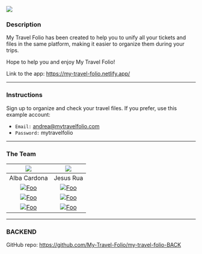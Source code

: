 ![](https://i.imgur.com/UZnUPUL.png)


### Description

My Travel Folio has been created to help you to unify all your tickets and files in the same platform, making it easier to organize them during your trips.

Hope to help you and enjoy My Travel Folio!

Link to the app: https://my-travel-folio.netlify.app/

---

### Instructions

Sign up to organize and check your travel files. If you prefer, use this example account:

* `Email:` andrea@mytravelfolio.com
* `Password:` mytravelfolio

---

### The Team 
 
|![](https://i.imgur.com/tzyDxy0.png)|![](https://i.imgur.com/tM8y4db.png)|
|:-----------------:|:-----------------:|
| Alba Cardona      | Jesus Rua         |
|[![Foo](https://i.imgur.com/ZeIxWQK.png)](https://www.linkedin.com/in/albacardonajimenez/)|[![Foo](https://i.imgur.com/ZeIxWQK.png)](https://www.linkedin.com/in/jesusruapareja/)|
|[![Foo](https://i.imgur.com/Zs3amzQ.png)](https://github.com/albacardona)|[![Foo](https://i.imgur.com/Zs3amzQ.png)](https://github.com/jesusrua)|
|[![Foo](https://i.imgur.com/WBaaVUE.png)](mailto:alba.cardonajimenez@gmail.com)|[![Foo](https://i.imgur.com/WBaaVUE.png)](mailto:jesus.rua.pareja@gmail.com)|

---

### BACKEND

GitHub repo: https://github.com/My-Travel-Folio/my-travel-folio-BACK